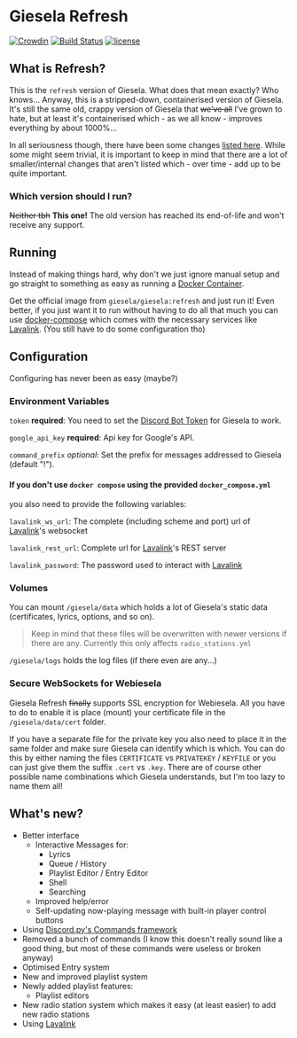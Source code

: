 # Giesela Refresh

[![Crowdin](https://d322cqt584bo4o.cloudfront.net/giesela/localized.svg)](https://crowdin.com/project/giesela)
[![Build Status](https://travis-ci.org/GieselaDev/Giesela.svg?branch=refresh)](https://travis-ci.org/GieselaDev/Giesela)
[![license](https://img.shields.io/github/license/gieseladev/giesela.svg?branch=refresh)](https://github.com/GieselaDev/Giesela/blob/refresh/LICENSE)


## What is Refresh?
This is the `refresh` version of Giesela. What does that mean exactly? Who knows...
Anyway, this is a stripped-down, containerised version of Giesela. It's still the same
old, crappy version of Giesela that ~~we've all~~  I've grown to hate, but at least it's
containerised which - as we all know - improves everything by about 1000%...

In all seriousness though, there have been some changes [listed here](#whats-new).
While some might seem trivial, it is important to keep in mind that there are
a lot of smaller/internal changes that aren't listed which - over time - add up to
be quite important.

### Which version should I run?
~~Neither tbh~~
**This one!** The old version has reached its end-of-life and won't receive any support.


## Running
Instead of making things hard, why don't we just ignore manual setup and go straight
to something as easy as running a [Docker Container][docker-container].

Get the official image from `giesela/giesela:refresh` and just run it!
Even better, if you just want it to run without having to do all that much
you can use [docker-compose] which comes with the necessary services like
[Lavalink][lavalink]. (You still have to do some configuration tho)


## Configuration
Configuring has never been as easy (maybe?)

### Environment Variables
`token` **required**:
    You need to set the [Discord Bot Token][discord-token] for Giesela to work.

`google_api_key` **required**:
    Api key for Google's API.
    
`command_prefix` *optional*:
    Set the prefix for messages addressed to Giesela (default "!").
    
#### If you don't use `docker compose` using the provided `docker_compose.yml`
you also need to provide the following variables:

`lavalink_ws_url`:
    The complete (including scheme and port) url of [Lavalink][lavalink]'s websocket

`lavalink_rest_url`:
    Complete url for [Lavalink][lavalink]'s REST server

`lavalink_password`:
    The password used to interact with [Lavalink][lavalink]


### Volumes
You can mount `/giesela/data` which holds a lot of Giesela's static data
(certificates, lyrics, options, and so on).

> Keep in mind that these files will be overwritten with newer versions if there are any.
Currently this only affects `radio_stations.yml`

`/giesela/logs` holds the log files (if there even are any...)


### Secure WebSockets for Webiesela
Giesela Refresh ~~finally~~ supports SSL encryption for Webiesela. All you have to do
to enable it is place (mount) your certificate file in the `/giesela/data/cert` folder.

If you have a separate file for the private key you also need to place it in the same
folder and make sure Giesela can identify which is which. You can do this by either
naming the files `CERTIFICATE` vs `PRIVATEKEY` / `KEYFILE` or you can just give them
the suffix `.cert` vs `.key`. There are of course other possible name combinations
which Giesela understands, but I'm too lazy to name them all!


## What's new?
- Better interface
    * Interactive Messages for:
        - Lyrics
        - Queue / History
        - Playlist Editor / Entry Editor
        - Shell
        - Searching
    * Improved help/error
    * Self-updating now-playing message with built-in player control buttons
- Using [Discord.py's Commands framework][discordpy-commands]
- Removed a bunch of commands (I know this doesn't really sound like a good thing, but
    most of these commands were useless or broken anyway)
- Optimised Entry system
- New and improved playlist system
- Newly added playlist features:
    * Playlist editors
- New radio station system which makes it easy (at least easier) to add new radio stations
- Using [Lavalink](lavalink)


[docker-container]: https://www.docker.com/what-container
[docker-compose]: https://docs.docker.com/compose

[discord-token]: https://github.com/reactiflux/discord-irc/wiki/Creating-a-discord-bot-&-getting-a-token
[discordpy-commands]: https://discordpy.readthedocs.io/en/rewrite/ext/commands/index.html "Commands Framework"

[lavalink]: https://github.com/Frederikam/Lavalink